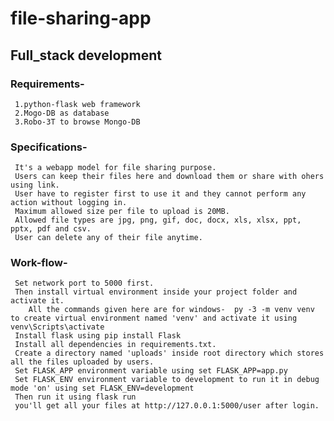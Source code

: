 # file-sharing-app
## Full_stack development
### Requirements-
     1.python-flask web framework
     2.Mogo-DB as database
     3.Robo-3T to browse Mongo-DB
### Specifications-
     It's a webapp model for file sharing purpose.
     Users can keep their files here and download them or share with ohers using link.
     User have to register first to use it and they cannot perform any action without logging in.
     Maximum allowed size per file to upload is 20MB.
     Allowed file types are jpg, png, gif, doc, docx, xls, xlsx, ppt, pptx, pdf and csv.
     User can delete any of their file anytime.
### Work-flow-
     Set network port to 5000 first.
     Then install virtual environment inside your project folder and activate it.
        All the commands given here are for windows-  py -3 -m venv venv to create virtual environment named 'venv' and activate it using venv\Scripts\activate 
     Install flask using pip install Flask
     Install all dependencies in requirements.txt.
     Create a directory named 'uploads' inside root directory which stores all the files uploaded by users.
     Set FLASK_APP environment variable using set FLASK_APP=app.py
     Set FLASK_ENV environment variable to development to run it in debug mode 'on' using set FLASK_ENV=development
     Then run it using flask run
     you'll get all your files at http://127.0.0.1:5000/user after login.
     

